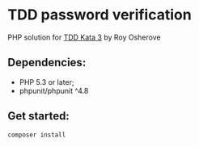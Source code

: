 TDD password verification
=====================
PHP solution for [TDD Kata 3](http://osherove.com/tdd-kata-3-refactoring/) by Roy Osherove

Dependencies:
-----------
- PHP 5.3 or later;
- phpunit/phpunit ^4.8

Get started:
-----------
```bash
composer install
